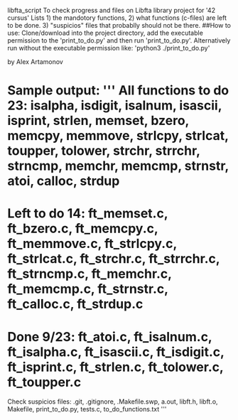 libfta_script
To check progress and files on Libfta library project for '42 cursus'
Lists 1) the mandotory functions, 2) what functions (c-files) are left to be done. 3) "suspicios" files that probablly should not be there.
##How to use:
Clone/download into the project directory, add the executable permission to the 'print_to_do.py' and then run 'print_to_do.py'. 
Alternatively run without the executable permission like: 'python3 ./print_to_do.py'

by Alex Artamonov

Sample output:
'''
All functions to do 23:
isalpha, isdigit, isalnum, isascii, isprint, strlen, memset, bzero, memcpy, memmove, strlcpy, strlcat, toupper, tolower, strchr, strrchr, strncmp, memchr, memcmp, strnstr, atoi, calloc, strdup
==================================================
Left to do 14:
ft_memset.c, ft_bzero.c, ft_memcpy.c, ft_memmove.c, ft_strlcpy.c, ft_strlcat.c, ft_strchr.c, ft_strrchr.c, ft_strncmp.c, ft_memchr.c, ft_memcmp.c, ft_strnstr.c, ft_calloc.c, ft_strdup.c
==================================================
Done 9/23:
ft_atoi.c, ft_isalnum.c, ft_isalpha.c, ft_isascii.c, ft_isdigit.c, ft_isprint.c, ft_strlen.c, ft_tolower.c, ft_toupper.c
==================================================
Check suspicios files:
.git, .gitignore, .Makefile.swp, a.out, libft.h, libft.o, Makefile, print_to_do.py, tests.c, to_do_functions.txt
'''
